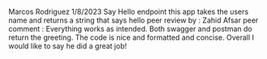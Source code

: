Marcos Rodriguez
1/8/2023
Say Hello endpoint
this app takes the users name and returns a string that says hello
peer review by : Zahid Afsar
peer comment : Everything works as intended. Both swagger and postman do return the greeting. The code is nice and formatted and concise. Overall I would like to say he did a great job!